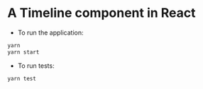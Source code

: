 # A Timeline component in React

- To run the application:

```sh
yarn
yarn start
```

- To run tests:
```sh
yarn test
```
